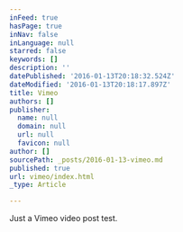```yaml
---
inFeed: true
hasPage: true
inNav: false
inLanguage: null
starred: false
keywords: []
description: ''
datePublished: '2016-01-13T20:18:32.524Z'
dateModified: '2016-01-13T20:18:17.897Z'
title: Vimeo
authors: []
publisher:
  name: null
  domain: null
  url: null
  favicon: null
author: []
sourcePath: _posts/2016-01-13-vimeo.md
published: true
url: vimeo/index.html
_type: Article

---
```

Just a Vimeo video post test.